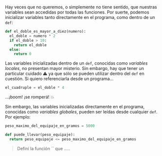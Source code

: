 Hay veces que no queremos, o simplemente no tiene sentido, que nuestras variables sean accedidas por todas las funciones. Por suerte, podemos inicializar variables tanto directamente en el programa, como dentro de un `def`:

```python
def el_doble_es_mayor_a_diez(numero):
  el_doble = numero * 2
  if el_doble > 10:
    return el_doble
  else:
    return 0
```

Las variables inicializadas dentro de un `def`, conocidas como _variables locales_, no presentan mayor misterio. Sin embargo, hay que tener un particular cuidado :warning: ya que sólo se pueden utilizar dentro del `def` en cuestión. Si quiero referenciarla desde un programa...

```python
el_cuadruple = el_doble * 4
```

...¡boom! ¡se romperá! :collision:

Sin embargo, las variables inicializadas directamente en el programa, conocidas como _variables globales_, pueden ser leídas desde cualquier `def`. Por ejemplo:

```python
peso_maximo_del_equipaje_en_gramos = 5000

def puede_llevar(peso_equipaje):
  return peso_equipaje <= peso_maximo_del_equipaje_en_gramos
````
 
> Definí la función `` que .....